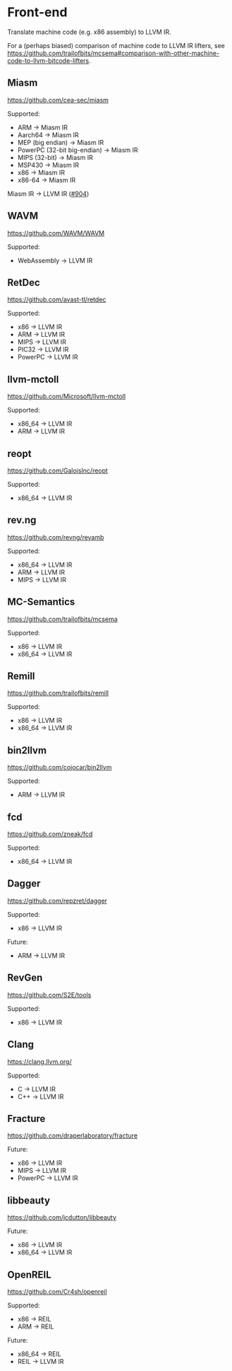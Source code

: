 # Front-end

Translate machine code (e.g. x86 assembly) to LLVM IR.

For a (perhaps biased) comparison of machine code to LLVM IR lifters, see https://github.com/trailofbits/mcsema#comparison-with-other-machine-code-to-llvm-bitcode-lifters.

## Miasm

https://github.com/cea-sec/miasm

Supported:
* ARM -> Miasm IR
* Aarch64 -> Miasm IR
* MEP (big endian) -> Miasm IR
* PowerPC (32-bit big-endian) -> Miasm IR
* MIPS (32-bit) -> Miasm IR
* MSP430 -> Miasm IR
* x86 -> Miasm IR
* x86-64 -> Miasm IR

Miasm IR -> LLVM IR ([#904](https://github.com/cea-sec/miasm/pull/904))

## WAVM

https://github.com/WAVM/WAVM

Supported:
* WebAssembly -> LLVM IR

## RetDec

https://github.com/avast-tl/retdec

Supported:
* x86 -> LLVM IR
* ARM -> LLVM IR
* MIPS -> LLVM IR
* PIC32 -> LLVM IR
* PowerPC -> LLVM IR

## llvm-mctoll

https://github.com/Microsoft/llvm-mctoll

Supported:
* x86_64 -> LLVM IR
* ARM -> LLVM IR

## reopt

https://github.com/GaloisInc/reopt

Supported:
* x86_64 -> LLVM IR

## rev.ng

https://github.com/revng/revamb

Supported:
* x86_64 -> LLVM IR
* ARM -> LLVM IR
* MIPS -> LLVM IR

## MC-Semantics

https://github.com/trailofbits/mcsema

Supported:
* x86 -> LLVM IR
* x86_64 -> LLVM IR

## Remill

https://github.com/trailofbits/remill

Supported:
* x86 -> LLVM IR
* x86_64 -> LLVM IR

## bin2llvm

https://github.com/cojocar/bin2llvm

Supported:
* ARM -> LLVM IR

## fcd

https://github.com/zneak/fcd

Supported:
* x86_64 -> LLVM IR

## Dagger

https://github.com/repzret/dagger

Supported:
* x86 -> LLVM IR

Future:
* ARM -> LLVM IR

## RevGen

https://github.com/S2E/tools

Supported:

* x86 -> LLVM IR

## Clang

https://clang.llvm.org/

Supported:
* C -> LLVM IR
* C++ -> LLVM IR

## Fracture

https://github.com/draperlaboratory/fracture

Future:
* x86 -> LLVM IR
* MIPS -> LLVM IR
* PowerPC -> LLVM IR

## libbeauty

https://github.com/jcdutton/libbeauty

Future:
* x86 -> LLVM IR
* x86_64 -> LLVM IR

## OpenREIL

https://github.com/Cr4sh/openreil

Supported:
* x86 -> REIL
* ARM -> REIL

Future:
* x86_64 -> REIL
* REIL -> LLVM IR
